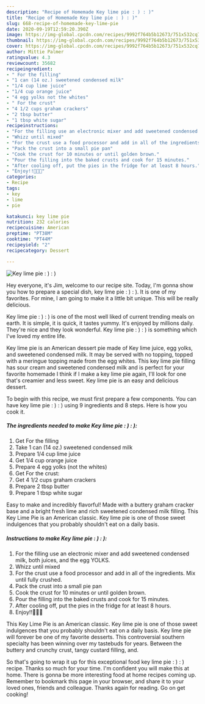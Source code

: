 ```yaml
---
description: "Recipe of Homemade Key lime pie : ) : )"
title: "Recipe of Homemade Key lime pie : ) : )"
slug: 668-recipe-of-homemade-key-lime-pie
date: 2020-09-19T12:59:20.390Z
image: https://img-global.cpcdn.com/recipes/9992f764b5b12673/751x532cq70/key-lime-pie-recipe-main-photo.jpg
thumbnail: https://img-global.cpcdn.com/recipes/9992f764b5b12673/751x532cq70/key-lime-pie-recipe-main-photo.jpg
cover: https://img-global.cpcdn.com/recipes/9992f764b5b12673/751x532cq70/key-lime-pie-recipe-main-photo.jpg
author: Mittie Palmer
ratingvalue: 4.3
reviewcount: 35682
recipeingredient:
- " For the filling"
- "1 can (14 oz.) sweetened condensed milk"
- "1/4 cup lime juice"
- "1/4 cup orange juice"
- "4 egg yolks not the whites"
- " For the crust"
- "4 1/2 cups graham crackers"
- "2 tbsp butter"
- "1 tbsp white sugar"
recipeinstructions:
- "For the filling use an electronic mixer and add sweetened condensed milk, both juices, and the egg YOLKS."
- "Whizz until mixed"
- "For the crust use a food processor and add in all of the ingredients. Mix until fully crushed."
- "Pack the crust into a small pie pan"
- "Cook the crust for 10 minutes or until golden brown."
- "Pour the filling into the baked crusts and cook for 15 minutes."
- "After cooling off, put the pies in the fridge for at least 8 hours."
- "Enjoy!!🤤🤤🤤"
categories:
- Recipe
tags:
- key
- lime
- pie

katakunci: key lime pie 
nutrition: 232 calories
recipecuisine: American
preptime: "PT38M"
cooktime: "PT44M"
recipeyield: "2"
recipecategory: Dessert

---
```



![Key lime pie : ) : )](https://img-global.cpcdn.com/recipes/9992f764b5b12673/751x532cq70/key-lime-pie-recipe-main-photo.jpg)

Hey everyone, it's Jim, welcome to our recipe site. Today, I'm gonna show you how to prepare a special dish, key lime pie : ) : ). It is one of my favorites. For mine, I am going to make it a little bit unique. This will be really delicious.

Key lime pie : ) : ) is one of the most well liked of current trending meals on earth. It is simple, it is quick, it tastes yummy. It's enjoyed by millions daily. They're nice and they look wonderful. Key lime pie : ) : ) is something which I've loved my entire life.

Key lime pie is an American dessert pie made of Key lime juice, egg yolks, and sweetened condensed milk. It may be served with no topping, topped with a meringue topping made from the egg whites. This key lime pie filling has sour cream and sweetened condensed milk and is perfect for your favorite homemade I think if I make a key lime pie again, I&#39;ll look for one that&#39;s creamier and less sweet. Key lime pie is an easy and delicious dessert.


To begin with this recipe, we must first prepare a few components. You can have key lime pie : ) : ) using 9 ingredients and 8 steps. Here is how you cook it.

<!--inarticleads1-->

##### The ingredients needed to make Key lime pie : ) : ):

1. Get  For the filling
1. Take 1 can (14 oz.) sweetened condensed milk
1. Prepare 1/4 cup lime juice
1. Get 1/4 cup orange juice
1. Prepare 4 egg yolks (not the whites)
1. Get  For the crust:
1. Get 4 1/2 cups graham crackers
1. Prepare 2 tbsp butter
1. Prepare 1 tbsp white sugar


Easy to make and incredibly flavorful! Made with a buttery graham cracker base and a bright fresh lime and rich sweetened condensed milk filling. This Key Lime Pie is an American classic. Key lime pie is one of those sweet indulgences that you probably shouldn&#39;t eat on a daily basis. 

<!--inarticleads2-->

##### Instructions to make Key lime pie : ) : ):

1. For the filling use an electronic mixer and add sweetened condensed milk, both juices, and the egg YOLKS.
1. Whizz until mixed
1. For the crust use a food processor and add in all of the ingredients. Mix until fully crushed.
1. Pack the crust into a small pie pan
1. Cook the crust for 10 minutes or until golden brown.
1. Pour the filling into the baked crusts and cook for 15 minutes.
1. After cooling off, put the pies in the fridge for at least 8 hours.
1. Enjoy!!🤤🤤🤤


This Key Lime Pie is an American classic. Key lime pie is one of those sweet indulgences that you probably shouldn&#39;t eat on a daily basis. Key lime pie will forever be one of my favorite desserts. This controversial southern specialty has been winning over my tastebuds for years. Between the buttery and crunchy crust, tangy custard filling, and. 

So that's going to wrap it up for this exceptional food key lime pie : ) : ) recipe. Thanks so much for your time. I'm confident you will make this at home. There is gonna be more interesting food at home recipes coming up. Remember to bookmark this page in your browser, and share it to your loved ones, friends and colleague. Thanks again for reading. Go on get cooking!
